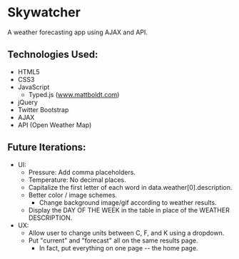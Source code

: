 # Skywatcher
A weather forecasting app using AJAX and API.

## Technologies Used:
- HTML5
- CSS3
- JavaScript
  - Typed.js (www.mattboldt.com)
- jQuery
- Twitter Bootstrap
- AJAX
- API (Open Weather Map)

## Future Iterations:
- UI:
  - Pressure: Add comma placeholders.
  - Temperature: No decimal places.
  - Capitalize the first letter of each word in data.weather[0].description.
  - Better color / image schemes.
    - Change background image/gif according to weather results.
  - Display the DAY OF THE WEEK in the table in place of the WEATHER DESCRIPTION.
- UX:
  - Allow user to change units between C, F, and K using a dropdown.
  - Put "current" and "forecast" all on the same results page.
    - In fact, put everything on one page -- the home page.